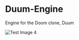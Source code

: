 # Duum-Engine

Engine for the Doom clone, Duum

![Test Image 4](https://github.com/duum-engine/duumengine/blob/master/buildtest/screenshot.png)
